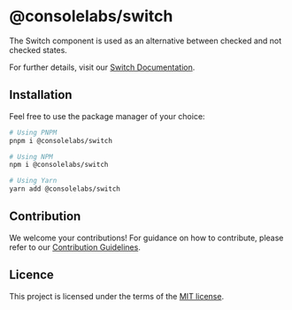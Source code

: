 # @consolelabs/switch

The Switch component is used as an alternative between checked and not checked
states.

For further details, visit our
[Switch Documentation](https://web-design-system-consolelabs.vercel.app/?path=/docs/ui-switch--docs).

## Installation

Feel free to use the package manager of your choice:

```sh
# Using PNPM
pnpm i @consolelabs/switch

# Using NPM
npm i @consolelabs/switch

# Using Yarn
yarn add @consolelabs/switch
```

## Contribution

We welcome your contributions! For guidance on how to contribute, please refer
to our [Contribution Guidelines](/CONTRIBUTING.md).

## Licence

This project is licensed under the terms of the
[MIT license](https://choosealicense.com/licenses/mit/).
